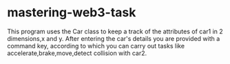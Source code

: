 # mastering-web3-task
This program uses the Car class to keep a track of the attributes of car1 in 2 dimensions,x and y.
After entering the car's details you are provided with a command key, according to which you can carry out tasks like accelerate,brake,move,detect collision with car2.

